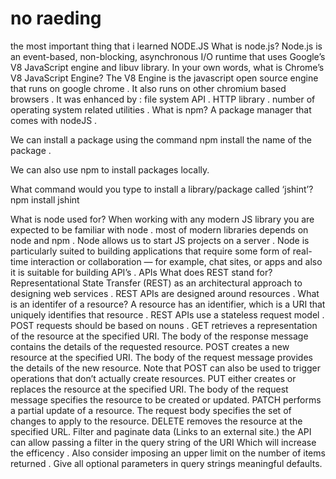 # no raeding
the most important thing that i learned
NODE.JS
What is node.js?
Node.js is an event-based, non-blocking, asynchronous I/O runtime that uses Google’s V8 JavaScript engine and libuv library.
In your own words, what is Chrome’s V8 JavaScript Engine?
The V8 Engine is the javascript open source engine that runs on google chrome .
It also runs on other chromium based browsers .
It was enhanced by :
file system API .
HTTP library .
number of operating system related utilities .
What is npm?
A package manager that comes with nodeJS .

We can install a package using the command npm install the name of the package .

We can also use npm to install packages locally.

What command would you type to install a library/package called ‘jshint’?
npm install jshint

What is node used for?
When working with any modern JS library you are expected to be familiar with node .
most of modern libraries depends on node and npm .
Node allows us to start JS projects on a server .
Node is particularly suited to building applications that require some form of real-time interaction or collaboration — for example, chat sites, or apps and also it is suitable for building API’s .
APIs
What does REST stand for?
Representational State Transfer (REST) as an architectural approach to designing web services .
REST APIs are designed around resources .
What is an identifer of a resource?
A resource has an identifier, which is a URI that uniquely identifies that resource .
REST APIs use a stateless request model .
POST requests should be based on nouns .
GET retrieves a representation of the resource at the specified URI. The body of the response message contains the details of the requested resource.
POST creates a new resource at the specified URI. The body of the request message provides the details of the new resource. Note that POST can also be used to trigger operations that don’t actually create resources.
PUT either creates or replaces the resource at the specified URI. The body of the request message specifies the resource to be created or updated.
PATCH performs a partial update of a resource. The request body specifies the set of changes to apply to the resource.
DELETE removes the resource at the specified URL.
Filter and paginate data (Links to an external site.)
the API can allow passing a filter in the query string of the URI Which will increase the efficency .
Also consider imposing an upper limit on the number of items returned .
Give all optional parameters in query strings meaningful defaults.
